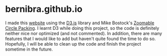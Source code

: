 # bernibra.github.io

I made this [website](www.bernatbramon.com) using the [D3.js](https://d3js.org/) library and Mike Bostock's [Zoomable Circle Packing](https://observablehq.com/@d3/zoomable-circle-packing). I learnt D3 while doing this project, so the code is definitely neither nice nor optimized (and not commented). In addition, there are many features that I would like to add but haven't quite found the time to do so. Hopefully, I will be able to clean up the code and finish the project sometime in the future.
